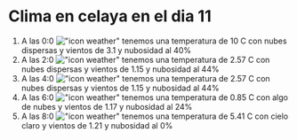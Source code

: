 # Clima en celaya en el dia 11

1. A las 0:0 !["icon weather"](http://openweathermap.org/img/w/03n.png) tenemos una temperatura de 10 C con nubes dispersas y  vientos de 3.1 y nubosidad al 40%
1. A las 2:0 !["icon weather"](http://openweathermap.org/img/w/03n.png) tenemos una temperatura de 2.57 C con nubes dispersas y  vientos de 1.15 y nubosidad al 44%
1. A las 4:0 !["icon weather"](http://openweathermap.org/img/w/03n.png) tenemos una temperatura de 2.57 C con nubes dispersas y  vientos de 1.15 y nubosidad al 44%
1. A las 6:0 !["icon weather"](http://openweathermap.org/img/w/02n.png) tenemos una temperatura de 0.85 C con algo de nubes y  vientos de 1.17 y nubosidad al 24%
1. A las 8:0 !["icon weather"](http://openweathermap.org/img/w/01d.png) tenemos una temperatura de 5.41 C con cielo claro y  vientos de 1.21 y nubosidad al 0%
